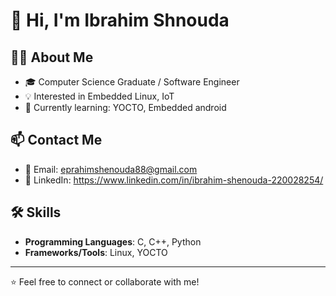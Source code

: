 # 👋 Hi, I'm Ibrahim Shnouda  

## 🧑‍💻 About Me  
- 🎓 Computer Science Graduate / Software Engineer  
- 💡 Interested in Embedded Linux, IoT
- 🌱 Currently learning: YOCTO, Embedded android 

## 📫 Contact Me  
- 📧 Email: eprahimshenouda88@gmail.com  
- 💼 LinkedIn: https://www.linkedin.com/in/ibrahim-shenouda-220028254/
  
## 🛠️ Skills  
- **Programming Languages**: C, C++, Python
- **Frameworks/Tools**: Linux, YOCTO  

---

⭐ Feel free to connect or collaborate with me!
